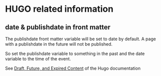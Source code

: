 # HUGO related information

## date & publishdate in front matter

The publishdate front matter variable will be set to date by default. A page with a publishdate in the future will not be published.

So set the publishdate variable to something in the past and the date variable to the time of the event.

See [Draft, Future, and Expired Content](https://gohugo.io/getting-started/usage/#draft-future-and-expired-content) of the Hugo documentation